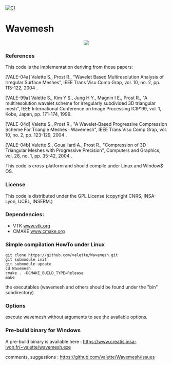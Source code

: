 [![CI](https://github.com/valette/Wavemesh/actions/workflows/ci.yml/badge.svg)](https://github.com/valette/Wavemesh/actions/workflows/ci.yml)

Wavemesh
========
<p align="center">
  <img src="https://www.creatis.insa-lyon.fr/~valette/public/project/wavemesh/featured.png">
</p>

### References ###
This code is the implementation deriving from those papers:

[VALE-04a] Valette S., Prost R., "Wavelet Based Multiresolution Analysis of Irregular Surface Meshes", IEEE Trans Visu Comp Grap, vol. 10, no. 2, pp. 113-122, 2004 .

[VALE-99a] Valette S., Kim Y S., Jung H Y., Magnin I E., Prost R., "A multiresolution wavelet scheme for irregularly subdivided 3D triangular mesh", IEEE International Conference on Image Processing ICIP'99, vol. 1, Kobe, Japan, pp. 171-174, 1999.

[VALE-04d] Valette S., Prost R., "A Wavelet-Based Progressive Compression Scheme For Triangle Meshes : Wavemesh", IEEE Trans Visu Comp Grap, vol. 10, no. 2, pp. 123-129, 2004 .

[VALE-04b] Valette S., Gouaillard A., Prost R., "Compression of 3D Triangular Meshes with Progressive Precision", Computers and Graphics, vol. 28, no. 1, pp. 35-42, 2004 .

This code is cross-platform and should compile under Linux and Window$ OS.

### License ###
This code is distributed under the GPL License
(copyright CNRS, INSA-Lyon, UCBL, INSERM.)

### Dependencies: ###
* VTK www.vtk.org
* CMAKE www.cmake.org

### Simple compilation HowTo under Linux ###

	git clone https://github.com/valette/Wavemesh.git
	git submodule init
	git submodule update
	cd Wavemesh
	cmake . -DCMAKE_BUILD_TYPE=Release
	make

the executables (wavemesh and others should be found under the "bin" subdirectory)

### Options ###
execute wavemesh without arguments to see the available options.

### Pre-build binary for Windows ###
A pre-build binary is available here :
https://www.creatis.insa-lyon.fr/~valette/wavemesh.exe

comments, suggestions : https://github.com/valette/Wavemesh/issues


